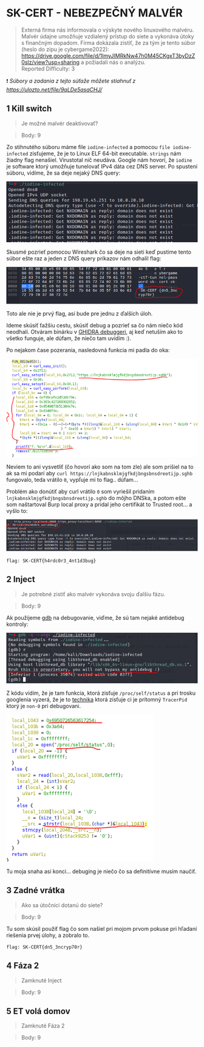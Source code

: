 # SK-CERT - NEBEZPEČNÝ MALVÉR
> Externá firma nás informovala o výskyte nového linuxového malvéru. Malvér údajne umožňuje vzdialený prístup do siete a vykonáva útoky s finančným dopadom. Firma dokázala zistiť, že za tým je tento súbor (heslo do zipu je cybergame2022): https://drive.google.com/file/d/1ImyJIMRkNw47h0M45CKgxT3byDzZ0slz/view?usp=sharing
a požiadali nás o analýzu. <br/>
Reported Difficulty: 3

:exclamation: *Súbory a zadania z tejto súťaže môžete stiahnuť z https://ulozto.net/file/9qLDe5asaCHJ/*

## 1 Kill switch
> Je možné malvér deaktivovať?

> Body: 9

Zo stihnutého súboru máme file `iodine-infected` a pomocou `file iodine-infected` zisťujeme, že je to Linux ELF 64-bit executable. `strings` nám žiadny flag nenašiel. Virustotal nič neudáva.
Google nám hovorí, že `iodine` je software ktorý umožňuje tunelovať IPv4 dáta cez DNS server. 
Po spustení súboru, vidíme, že sa deje nejaký DNS query:

![](images/2022-04-15-10-44-35.png)

Skusmé pozrieť pomocou Wireshark čo sa deje na sieti keď pustime tento súbor ešte raz a jeden z DNS query príkazov nám odhalil flag:

![](images/2022-04-15-10-47-57.png)

Toto ale nie je prvý flag, asi bude pre jednu z ďalších úloh. 

Ideme skúsiť ťažšiu cestu, skúsiť debug a pozrieť sa čo nám niečo kód neodhalí. Otváram binárku v [GHIDRA debuggeri](https://ghidra-sre.org/), aj keď netuším ako to všetko funguje, ale dúfam, že niečo tam uvidím :).

Po nejakom čase pozerania, nasledovná funkcia mi padla do oka:

![](images/2022-04-17-18-33-19.png)

Neviem to ani vysvetliť (čo hovorí ako som na tom zle) ale som prišiel na to ak sa mi podarí aby `curl https://lnjkabnsklmjgfkdjbngsbnsdreotijp.sghb` fungovalo, teda vrátilo `0`, vypľuje mi to flag.. dúfam...

Problém ako donútiť aby curl vrátilo `0` som vyriešil pridaním `lnjkabnsklmjgfkdjbngsbnsdreotijp.sghb` do môjho DNSka, a potom ešte som naštartoval Burp local proxy a pridal jeho certifikát to Trusted root... a vyšlo to:

![](images/2022-04-17-18-36-43.png)

```
flag: SK-CERT{h4rdc0r3_4nt1d3bug}
```

## 2 Inject
> Je potrebné zistiť ako malvér vykonáva svoju ďalšiu fázu.

> Body: 9

Ak použijeme [gdb](https://man7.org/linux/man-pages/man1/gdb.1.html) na debugovanie, viďme, že sú tam nejaké antidebug kontroly:

![](images/2022-04-18-15-05-39.png)

Z kódu vidím, že je tam funkcia, ktorá zisťuje `/proc/self/status` a pri trosku googlenia vyzerá, že je to [technika](https://programmer.ink/think/linux-anti-debugging-notes.html) ktorá zisťuje ci je prítomný `TracerPid` ktorý je `non-0` pri debugovani.

![](images/2022-04-18-16-17-53.png)

Tu moja snaha asi konci... debuging je niečo čo sa definitívne musím naučiť. 

## 3 Zadné vrátka   
> Ako sa útočníci dotanú do siete?

> Body: 9

Tu som skúsil použiť flag čo som našiel pri mojom prvom pokuse pri hľadaní riešenia prvej úlohy, a zobralo to.

```
flag: SK-CERT{dn5_3ncryp70r}
```

## 4 Fáza 2
> Zamknuté Inject

> Body: 9

## 5 ET volá domov
> Zamknuté Fáza 2

> Body: 9